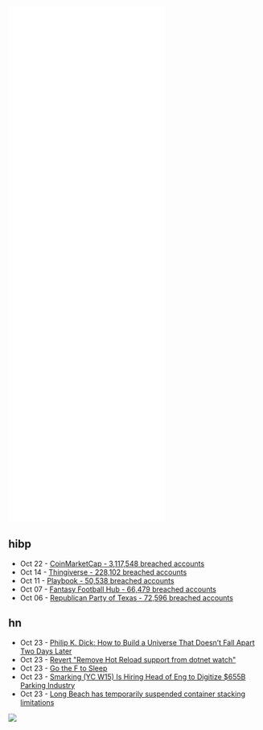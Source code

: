 ![Metrics](https://raw.githubusercontent.com/phixion/phixion/master/metrics.svg)

## hibp

<!--
for https://github.com/phixion/phixion/blob/main/.github/workflows/feeds.yml
-->
<!--START_SECTION:haveibeenpwnd-->
- Oct 22 - [CoinMarketCap - 3,117,548 breached accounts](https://haveibeenpwned.com/PwnedWebsites#CoinMarketCap)
- Oct 14 - [Thingiverse - 228,102 breached accounts](https://haveibeenpwned.com/PwnedWebsites#Thingiverse)
- Oct 11 - [Playbook - 50,538 breached accounts](https://haveibeenpwned.com/PwnedWebsites#Playbook)
- Oct 07 - [Fantasy Football Hub - 66,479 breached accounts](https://haveibeenpwned.com/PwnedWebsites#FantasyFootballHub)
- Oct 06 - [Republican Party of Texas - 72,596 breached accounts](https://haveibeenpwned.com/PwnedWebsites#RepublicanPartyOfTexas)
<!--END_SECTION:haveibeenpwnd-->

## hn

<!--
for https://github.com/phixion/phixion/blob/main/.github/workflows/feeds.yml
-->
<!--START_SECTION:hn-->
- Oct 23 - [Philip K. Dick: How to Build a Universe That Doesn’t Fall Apart Two Days Later](https://urbigenous.net/library/how_to_build.html)
- Oct 23 - [Revert "Remove Hot Reload support from dotnet watch"](https://devblogs.microsoft.com/dotnet/net-hot-reload-support-via-cli/)
- Oct 23 - [Go the F to Sleep](https://aplus.rs/2021/hackintosh-sleep-wake/)
- Oct 23 - [Smarking (YC W15) Is Hiring Head of Eng to Digitize $655B Parking Industry](https://jobs.lever.co/smarking/91ecceff-db7b-463f-bd6e-c348bcaec567)
- Oct 23 - [Long Beach has temporarily suspended container stacking limitations](https://twitter.com/typesfast/status/1451673736877428742)
<!--END_SECTION:hn-->

<!--
for https://yhype.me
-->
![](https://hit.yhype.me/github/profile?user_id=13013670)
